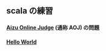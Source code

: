 ## scala の練習

#### [Aizu Online Judge](http://judge.u-aizu.ac.jp/onlinejudge/) (通称 AOJ) の問題

#### [Hello World](http://judge.u-aizu.ac.jp/onlinejudge/description.jsp?id=ITP1_1_A&lang=jp)
